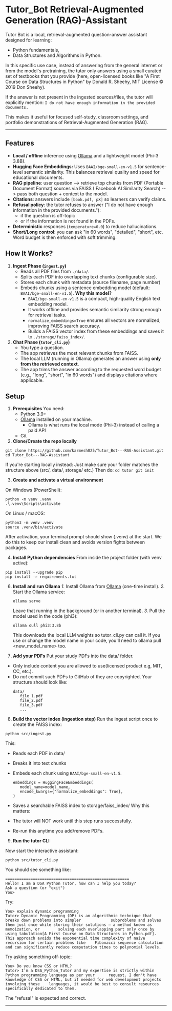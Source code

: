 # Tutor_Bot Retrieval-Augmented Generation (RAG)-Assistant
Tutor Bot is a local, retrieval-augmented question-answer assistant designed for learning:
- Python fundamentals,
- Data Structures and Algorithms in Python.

In this specific use case, instead of answering from the general internet or from the model`s pretraining, the tutor only answers using a small curated set of textbooks that you provide (here, open-licensed books like "A First Course on Data Structures in Python" by Donald R. Sheehy, MIT License © 2019 Don Sheehy).

If the answer is not present in the ingested sources/files, the tutor will explicitly mention:
``I do not have enough information in the provided documents.``

This makes it useful for focused self-study, classroom settings, and portfolio demonstrations of Retrieval-Augmented Generation (RAG).

---

## Features

- **Local / offline** inference using [Ollama](https://ollama.ai) and a lightweight model (Phi-3 3.8B).
- **Hugging Face Embeddings:** Uses `BAAI/bge-small-en-v1.5` for sentence-level semantic similarity. This balances retrieval quality and speed for educational documents.
- **RAG pipeline**:
   user question --> retrieve top chunks from PDF (Portable Document Format) sources via FAISS ( Facebook AI Similarity Search) --> pass both question + context to the model.
- **Citations**: answers include `[book.pdf, pX]` so learners can verify claims.
- **Refusal policy**: the tutor refuses to answer ("I do not have enough information in the provided documents."):
  - if the question is off-topic 
  - or if the information is not found in the PDFs.
- **Deterministic** responses (`temperature=0.0`) to reduce hallucinations.
- **Short/Long control**: you can ask "in 60 words", "detailed", "short", etc. Word budget is then enforced with soft trimming.

## How It Works?

1. **Ingest Phase (`ingest.py`)**
   - Reads all PDF files from `./data/`.
   - Splits each PDF into overlapping text chunks (configurable size).
   - Stores each chunk with metadata (source filename, page number)
   - Embeds chunks using a sentence embedding model (default: `BAAI/bge-small-en-v1.5`).
       **Why this model?**
     - `BAAI/bge-small-en-v1.5` is a compact, high-quality English text embedding model.  
     - It works offline and provides semantic similarity strong enough for retrieval tasks.  
     - `normalize_embeddings=True` ensures all vectors are normalized, improving FAISS search accuracy.
     - Builds a FAISS vector index from these embeddings and saves it to `./storage/faiss_index/`.
2. **Chat Phase (`tutor_cli.py`)**
   - You type a question.
   - The app retrieves the most relevant chunks from FAISS.
   - The local LLM (running in Ollama) generates an answer using **only from the retrieved context**.
   - The app trims the answer according to the requested word budget (e.g., "long", "short", "in 60 words") and displays citations where applicable.


## Setup
1.  **Prerequisites**
   You need:
      * Python 3.9+
      * [Ollama](https://ollama.ai) installed on your machine.
         * Ollama is what runs the local mode (Phi-3) instead of calling a paid API
      * Git
2.  **Clone/Create the repo locally**
   ```
   git clone https://github.com/karmesh825/Tutor_Bot---RAG-Assistant.git
   cd Tutor_Bot---RAG-Assistant
   ```
   If you're starting locally instead:
   Just make sure your folder matches the structure above (src/, data/, storage/ etc.)
   Then do:
      ```
      cd tutor
      git init
      ```


3.  **Create and activate a virtual environment**

   On Windows (PowerShell):
   ```
   python -m venv .venv
   .\.venv\Scripts\activate
   ```
   On Linux / macOS:

   ```
   python3 -m venv .venv
   source .venv/bin/activate
   ```

   After activation, your terminal prompt should show (.venv) at the start.
   We do this to keep our install clean and avoids version fights between packages.
   
   
4.  **Install Python dependencies**
   From inside the project folder (with venv active):
   ```
   pip install --upgrade pip
   pip install -r requirements.txt
   ```
6.  **Install and run Ollama**
   *1.* Install Ollama from [Ollama](https://ollama.ai) (one-time install).
   *2.* Start the Ollama service:
       ```
       ollama serve
       ```
       Leave that running in the background (or in another terminal).
   *3.* Pull the model used in the code (phi3):
       ```
       ollama oull phi3:3.8b
       ```
       This downloads the local LLM weights so tutor_cli.py can call it.
   If you use or change the model name in your code, you'll need to ollama pull <new_model_name> too.




7.  **Add your PDFs**
   Put your study PDFs into the data/ folder.
   * Only include content you are allowed to use(licensed product e.g, MIT, CC, etc.).
   * Do *not* commit such PDFs to GitHub of they are copyrighted.
     Your structure should look like:
        ```
        data/
           file_1.pdf
           file_2.pdf
           file_3.pdf
           ...
        ```


8.  **Build the vector index (ingestion step)**
   Run the ingest script once to create the FAISS index:
   ```
   python src/ingest.py
   ```
   This:
   * Reads each PDF in data/
   * Breaks it into text chunks
   * Embeds each chunk using `BAAI/bge-small-en-v1.5`.
     ```
     embeddings = HuggingFaceEmbeddings(
        model_name=model_name,
        encode_kwargs={"normalize_embeddings": True},
     )
     ```
   * Saves a searchable FAISS index to storage/faiss_index/
   Why this matters:

   * The tutor will NOT work until this step runs successfully.
   * Re-run this anytime you add/remove PDFs.

   
9.  **Run the tutor CLI**

Now start the interactive assistant:
   ```
   python src/tutor_cli.py
   ```
You should see something like:
   ```
   ======================================================
   Hello! I am a DSA Python Tutor, how can I help you today?
   Ask a question (or "exit")
   You>
   ```
Try:
   ```
   You> explain dynamic programming
   Tutor> Dynamic Programming (DP) is an algorithmic technique that breaks down problems into simpler             subproblems and solves them just once while storing their solutions – a method known as memoization, or        solving each overlapping part only once by using tabulation[A First Course on Data Structures in Python.pdf]. This approach avoids the exponential time complexity of naive recursion for certain problems like    Fibonacci sequence calculation and can significantly reduce computation times to polynomial levels.

   ```
Try asking something off-topic:
   ```
   You> Do you know CSS or HTML?
   Tutor> I'm a DSA_Python_Tutor and my expertise is strictly within Python programming language as per your      request. I don't have knowledge of CSS or HTML, but if needed for web development projects involving these    languages, it would be best to consult resources specifically dedicated to them.
   ```
   The "refusal" is expected and correct.



-----------------------------------






